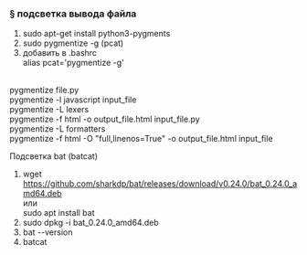 ### § подсветка вывода файла

1) sudo apt-get install python3-pygments
2) sudo pygmentize -g <filename> (pcat)
3) добавить в .bashrc
	<br/>alias pcat='pygmentize -g'

<br/>pygmentize file.py
<br/>pygmentize -l javascript input_file
<br/>pygmentize -L lexers
<br/>pygmentize -f html -o output_file.html input_file.py
<br/>pygmentize -L formatters
<br/>pygmentize -f html -O "full,linenos=True" -o output_file.html input_file

Подсветка bat (batcat)

1) wget https://github.com/sharkdp/bat/releases/download/v0.24.0/bat_0.24.0_amd64.deb
	<br/>или
	<br/>sudo apt install bat
2) sudo dpkg -i bat_0.24.0_amd64.deb
3) bat --version
4) batcat <file>
